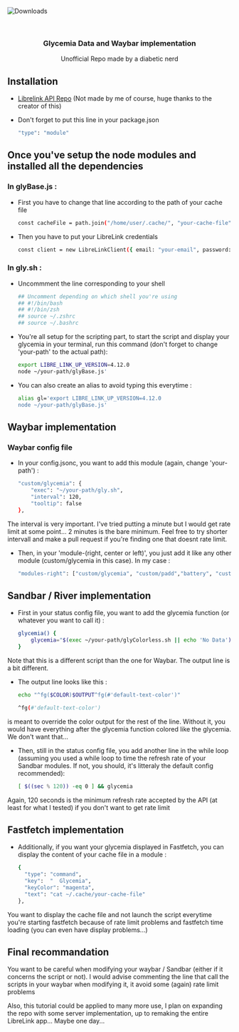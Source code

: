 ![Downloads](https://img.shields.io/github/commit-activity/m/tsschepens/Glycemia)

<br />
<div align="center">
  <h3 align="center">Glycemia Data and Waybar implementation</h3>

  <p align="center">
    Unofficial Repo made by a diabetic nerd
  </p>
</div>

## Installation
* [Librelink API Repo](https://github.com/DRFR0ST/libre-link-unofficial-api) (Not made by me of course, huge thanks to the creator of this)

* Don't forget to put this line in your package.json
    ```sh
    "type": "module"
    ```
## Once you've setup the node modules and installed all the dependencies
### In glyBase.js : 
* First you have to change that line according to the path of your cache file
    ```sh
    const cacheFile = path.join("/home/user/.cache/", "your-cache-file");
    ```
* Then you have to put your LibreLink credentials
    ```sh
    const client = new LibreLinkClient({ email: "your-email", password: "your-password" });
    ```
### In gly.sh : 
* Uncommment the line corresponding to your shell
    ```sh
    ## Uncomment depending on which shell you're using
    ## #!/bin/bash
    ## #!/bin/zsh
    ## source ~/.zshrc
    ## source ~/.bashrc
    ```
* You're all setup for the scripting part, to start the script and display your glycemia in your terminal, run this command (don't forget to change 'your-path' to the actual path):
    ```sh
    export LIBRE_LINK_UP_VERSION=4.12.0
    node ~/your-path/glyBase.js'
    ```
* You can also create an alias to avoid typing this everytime :
    ```sh
    alias gl='export LIBRE_LINK_UP_VERSION=4.12.0
    node ~/your-path/glyBase.js'
    ```

## Waybar implementation
### Waybar config file 
* In your config.jsonc, you want to add this module (again, change 'your-path') : 
    ```sh
    "custom/glycemia": {
        "exec": "~/your-path/gly.sh",
        "interval": 120,
        "tooltip": false
    },
    ```
The interval is very important. I've tried putting a minute but I would get rate limit at some point... 2 minutes is the bare minimum. Feel free to try shorter intervall and make a pull request if you're finding one that doesnt rate limit.

* Then, in your 'module-(right, center or left)', you just add it like any other module (custom/glycemia in this case). In my case : 
    ```sh
    "modules-right": ["custom/glycemia", "custom/padd","battery", "custom/padd", "clock","custom/notification","custom/padd"],
    ```

## Sandbar / River implementation
* First in your status config file, you want to add the glycemia function (or whatever you want to call it) : 
    ```sh
    glycemia() {
        glycemia="$(exec ~/your-path/glyColorless.sh || echo 'No Data')"
    }
    ```
Note that this is a different script than the one for Waybar. The output line is a bit different.
* The output line looks like this :  
    ```sh
    echo "^fg($COLOR)$OUTPUT^fg(#'default-text-color')"
    ```
    ```sh 
    ^fg(#'default-text-color')
    ```
is meant to override the color output for the rest of the line. Without it, you would have everything after the glycemia function colored like the glycemia. We don't want that...

* Then, still in the status config file, you add another line in the while loop (assuming you used a while loop to time the refresh rate of your Sandbar modules. If not, you should, it's litteraly the default config recommended): 
    ```sh
    [ $((sec % 120)) -eq 0 ] && glycemia
    ```
Again, 120 seconds is the minimum refresh rate accepted by the API (at least for what I tested) if you don't want to get rate limit

## Fastfetch implementation
* Additionally, if you want your glycemia displayed in Fastfetch, you can display the content of your cache file in a module : 
    ```sh
    {
      "type": "command",
      "key":  "  Glycemia",
      "keyColor": "magenta",
      "text": "cat ~/.cache/your-cache-file"
    },
    ```
You want to display the cache file and not launch the script everytime you're starting fastfetch because of rate limit problems and fastfetch time loading (you can even have display problems...)

## Final recommandation
You want to be careful when modifying your waybar / Sandbar (either if it concerns the script or not). I would advise commenting the line that call the scripts in your waybar when modifying it, it avoid some (again) rate limit problems

Also, this tutorial could be applied to many more use, I plan on expanding the repo with some server implementation, up to remaking the entire LibreLink app... Maybe one day...

